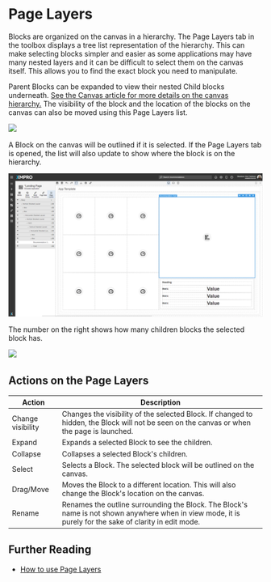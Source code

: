 # Page Layers

Blocks are organized on the canvas in a hierarchy. The Page Layers tab in the toolbox displays a tree list representation of the hierarchy. This can make selecting blocks simpler and easier as some applications may have many nested layers and it can be difficult to select them on the canvas itself. This allows you to find the exact block you need to manipulate.

Parent Blocks can be expanded to view their nested Child blocks underneath. [See the Canvas article for more details on the canvas hierarchy.](canvas.md) The visibility of the block and the location of the blocks on the canvas can also be moved using this Page Layers list.

![](images/Layers_1-2.png)

A Block on the canvas will be outlined if it is selected. If the Page Layers tab is opened, the list will also update to show where the block is on the hierarchy.&#x20;

![](images/PageLayers.gif)

The number on the right shows how many children blocks the selected block has.

![](images/Layers_2.png)

## Actions on the Page Layers

| **Action**        | **Description**                                                                                                                                         |
| ----------------- | ------------------------------------------------------------------------------------------------------------------------------------------------------- |
| Change visibility | Changes the visibility of the selected Block. If changed to hidden, the Block will not be seen on the canvas or when the page is launched.              |
| Expand            | Expands a selected Block to see the children.                                                                                                           |
| Collapse          | Collapses a selected Block's children.                                                                                                                  |
| Select            | Selects a Block. The selected block will be outlined on the canvas.                                                                                     |
| Drag/Move         | Moves the Block to a different location. This will also change the Block's location on the canvas.                                                      |
| Rename            | Renames the outline surrounding the Block. The Block's name is not shown anywhere when in view mode, it is purely for the sake of clarity in edit mode. |

## Further Reading

* [How to use Page Layers](../../how-tos/apps/use-page-layers.md)

